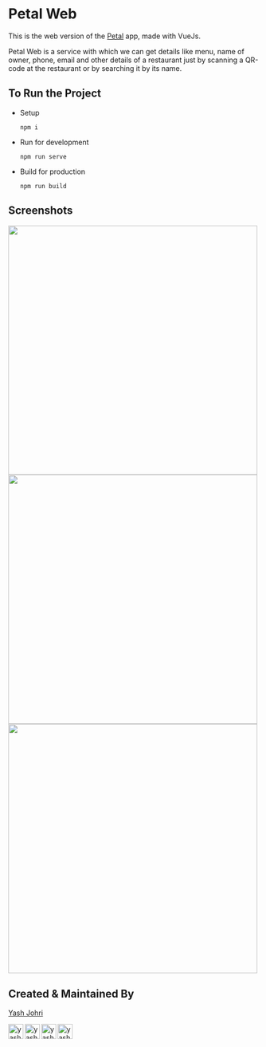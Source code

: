 # Petal Web

This is the web version of the [Petal](https://github.com/yash1200/Petals/tree/master/petal) app, made with VueJs.

Petal Web is a service with which we can get details like menu, name of owner, phone, email and other details of a restaurant just by scanning a QR-code at the restaurant or by searching it by its name.

## To Run the Project

* Setup

  ```
  npm i
  ```
* Run for development

  ```
  npm run serve
  ```
* Build for production

  ```
  npm run build
  ```

## Screenshots

<p float="left">
  <img src="https://imgur.com/yWwjE9G.png" height="500">
  <img src="https://imgur.com/z5GT0zb.png" height="500">
  <img src="https://imgur.com/V8gq46s.png" height="500">
</p>

## Created & Maintained By

[Yash Johri](https://yash1200.github.io/#/)

[<img align="left" alt="yash1200 | Twitter" width="30px" src="https://image.flaticon.com/icons/svg/733/733579.svg" />][twitter]
[<img align="left" alt="yash1200 | LinkedIn" width="30px" src="https://avatars3.githubusercontent.com/u/357098?s=200&v=4" />][linkedin]
[<img align="left" alt="yash1200 | Instagram" width="30px" src="https://image.flaticon.com/icons/svg/174/174855.svg" />][instagram]
[<img align="left" alt="yash1200 | Medium" width="30px" src="https://cdns.iconmonstr.com/wp-content/assets/preview/2018/240/iconmonstr-medium-3.png" />][medium]

[twitter]: https://twitter.com/YashJohri17
[instagram]: https://www.instagram.com/just_johri/
[linkedin]: https://www.linkedin.com/in/yash-johri-61014717b/
[medium]: https://medium.com/@yashjohri1200
